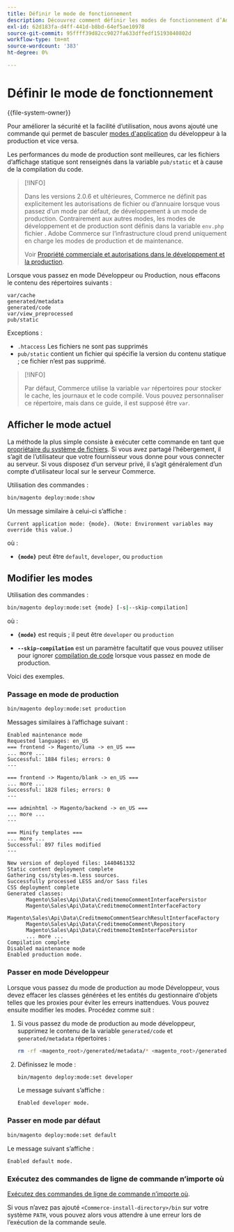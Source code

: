 ```yaml
---
title: Définir le mode de fonctionnement
description: Découvrez comment définir les modes de fonctionnement d’Adobe Commerce.
exl-id: 62d183fa-d4ff-441d-b8bd-64ef5ae10978
source-git-commit: 95ffff39d82cc9027fa633dffedf15193040802d
workflow-type: tm+mt
source-wordcount: '383'
ht-degree: 0%

---
```


# Définir le mode de fonctionnement

{{file-system-owner}}

Pour améliorer la sécurité et la facilité d’utilisation, nous avons ajouté une commande qui permet de basculer [modes d&#39;application](../bootstrap/application-modes.md) du développeur à la production et vice versa.

Les performances du mode de production sont meilleures, car les fichiers d’affichage statique sont renseignés dans la variable `pub/static` et à cause de la compilation du code.

>[!INFO]
>
>Dans les versions 2.0.6 et ultérieures, Commerce ne définit pas explicitement les autorisations de fichier ou d’annuaire lorsque vous passez d’un mode par défaut, de développement à un mode de production. Contrairement aux autres modes, les modes de développement et de production sont définis dans la variable `env.php` fichier . Adobe Commerce sur l’infrastructure cloud prend uniquement en charge les modes de production et de maintenance.
>
>Voir [Propriété commerciale et autorisations dans le développement et la production](../deployment/file-system-permissions.md).

Lorsque vous passez en mode Développeur ou Production, nous effacons le contenu des répertoires suivants :

```terminal
var/cache
generated/metadata
generated/code
var/view_preprocessed
pub/static
```

Exceptions :

- `.htaccess` Les fichiers ne sont pas supprimés
- `pub/static` contient un fichier qui spécifie la version du contenu statique ; ce fichier n’est pas supprimé.

>[!INFO]
>
>Par défaut, Commerce utilise la variable `var` répertoires pour stocker le cache, les journaux et le code compilé. Vous pouvez personnaliser ce répertoire, mais dans ce guide, il est supposé être `var`.

## Afficher le mode actuel

La méthode la plus simple consiste à exécuter cette commande en tant que [propriétaire du système de fichiers](../../installation/prerequisites/file-system/overview.md). Si vous avez partagé l’hébergement, il s’agit de l’utilisateur que votre fournisseur vous donne pour vous connecter au serveur. Si vous disposez d’un serveur privé, il s’agit généralement d’un compte d’utilisateur local sur le serveur Commerce.

Utilisation des commandes :

```bash
bin/magento deploy:mode:show
```

Un message similaire à celui-ci s’affiche :

```terminal
Current application mode: {mode}. (Note: Environment variables may override this value.)
```

où :

- **`{mode}`** peut être `default`, `developer`, ou `production`

## Modifier les modes

Utilisation des commandes :

```bash
bin/magento deploy:mode:set {mode} [-s|--skip-compilation]
```

où :

- **`{mode}`** est requis ; il peut être `developer` ou `production`

- **`--skip-compilation`** est un paramètre facultatif que vous pouvez utiliser pour ignorer [compilation de code](../cli/code-compiler.md) lorsque vous passez en mode de production.

Voici des exemples.

### Passage en mode de production

```bash
bin/magento deploy:mode:set production
```

Messages similaires à l’affichage suivant :

```terminal
Enabled maintenance mode
Requested languages: en_US
=== frontend -> Magento/luma -> en_US ===
... more ...
Successful: 1884 files; errors: 0
---

=== frontend -> Magento/blank -> en_US ===
... more ...
Successful: 1828 files; errors: 0
---

=== adminhtml -> Magento/backend -> en_US ===
... more ...
---

=== Minify templates ===
... more ...
Successful: 897 files modified
---

New version of deployed files: 1440461332
Static content deployment complete
Gathering css/styles-m.less sources.
Successfully processed LESS and/or Sass files
CSS deployment complete
Generated classes:
      Magento\Sales\Api\Data\CreditmemoCommentInterfacePersistor
      Magento\Sales\Api\Data\CreditmemoCommentInterfaceFactory
      Magento\Sales\Api\Data\CreditmemoCommentSearchResultInterfaceFactory
      Magento\Sales\Api\Data\CreditmemoComment\Repository
      Magento\Sales\Api\Data\CreditmemoItemInterfacePersistor
      ... more ...
Compilation complete
Disabled maintenance mode
Enabled production mode.
```

### Passer en mode Développeur

Lorsque vous passez du mode de production au mode Développeur, vous devez effacer les classes générées et les entités du gestionnaire d’objets telles que les proxies pour éviter les erreurs inattendues. Vous pouvez ensuite modifier les modes. Procédez comme suit :

1. Si vous passez du mode de production au mode développeur, supprimez le contenu de la variable `generated/code` et `generated/metadata` répertoires :

   ```bash
   rm -rf <magento_root>/generated/metadata/* <magento_root>/generated/code/*
   ```

1. Définissez le mode :

   ```bash
   bin/magento deploy:mode:set developer
   ```

   Le message suivant s’affiche :

   ```terminal
   Enabled developer mode.
   ```

### Passer en mode par défaut

```bash
bin/magento deploy:mode:set default
```

Le message suivant s’affiche :

```terminal
Enabled default mode.
```

### Exécutez des commandes de ligne de commande n’importe où

[Exécutez des commandes de ligne de commande n’importe où](../cli/config-cli.md#config-install-cli-first).

Si vous n’avez pas ajouté `<Commerce-install-directory>/bin` sur votre système `PATH`, vous pouvez alors vous attendre à une erreur lors de l’exécution de la commande seule.
